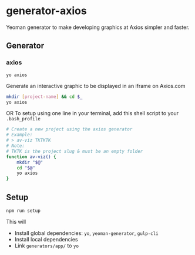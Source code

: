 # generator-axios
Yeoman generator to make developing graphics at Axios simpler and faster.

## Generator

### axios

`yo axios`

Generate an interactive graphic to be displayed in an iframe on Axios.com

```bash
mkdir [project-name] && cd $_
yo axios
```

OR To setup using one line in your terminal, add this shell script to your `.bash_profile`

```bash
# Create a new project using the axios generator
# Example:
# > av-viz TKTKTK
# Note:
# TKTK is the project slug & must be an empty folder
function av-viz() {
	mkdir "$@"
	cd "$@"
	yo axios
}
```

## Setup

`npm run setup`

This will
* Install global dependencies: `yo`, `yeoman-generator`, `gulp-cli`
* Install local dependencies
* Link `generators/app/` to `yo`